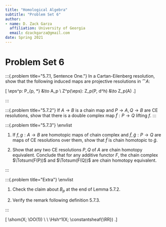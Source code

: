 ```yaml
---
title: "Homological Algebra"
subtitle: "Problem Set 6"
author:
- name: D. Zack Garza
  affiliation: University of Georgia 
  email: dzackgarza@gmail.com 
date: Spring 2021
---
```


# Problem Set 6


:::{.problem title="5.7.1, Sentence One."}
In a Cartan-Eilenberg resolution, show that the following induced maps are projective resolutions in $\cat{A}$:

\[
\eps^p: P_{p, *} &\to A_p \\
Z^p(\eps): Z_p(P, d^h) &\to Z_p(A)
.\]

:::


:::{.problem title="5.7.2"}
If $A\to B$ is a chain map and $P\to A, Q\to B$ are CE resolutions, show that there is a double complex map $\tilde f: P \to Q$ lifting $f$.
:::


:::{.problem title="5.7.3"}
\envlist

1. If $f, g:A\to B$ are homotopic maps of chain complex and $\tilde f, \tilde g:P\to Q$ are maps of CE resolutions over them, show that $\tilde f$ is chain homotopic to $\tilde g$.

2. Show that any two CE resolutions $P, Q$ of $A$ are chain homotopy equivalent.
  Conclude that for any additive functor $F$, the chain complex $\Totsum(F(P))$ and $\Totsum(F(Q))$ are chain homotopy equivalent.

:::



:::{.problem title="Extra"}
\envlist

1. Check the claim about $B_p$ at the end of Lemma 5.7.2.

2. Verify the remark following definition 5.7.3.

:::

\[
\shom(X; \OO(1)) \\ \\
\Hsh^1(X; \constantsheaf{\RR})
.\]


